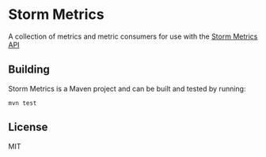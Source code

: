 # Storm Metrics

A collection of metrics and metric consumers for use with the [Storm Metrics API](http://storm.apache.org/releases/1.0.1/Metrics.html)

## Building

Storm Metrics is a Maven project and can be built and tested by running:

`mvn test`

## License

MIT
